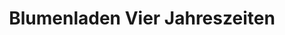 ---
title: "Blumenladen Vier Jahreszeiten"
url: /grimma/blumenladen-vier-jahreszeiten/
shop: Blumen
---